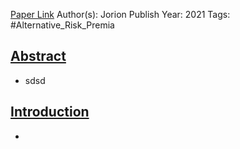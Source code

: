
[Paper Link](obsidian://open?vault=Akul's%20Notebook&file=Library%2Fjournals%2Cmagazines%2FAMC_Industry%2FHedge%20Funds%20vs.%20Alternative%20Risk%20Premia.pdf)
Author(s): Jorion
Publish Year: 2021
Tags: #Alternative_Risk_Premia

## <u>Abstract</u>
- sdsd

## <u>Introduction</u>
- 